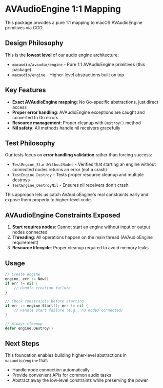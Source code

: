 # AVAudioEngine 1:1 Mapping

This package provides a pure 1:1 mapping to macOS AVAudioEngine primitives via CGO.

## Design Philosophy

This is the **lowest level** of our audio engine architecture:
- `macaudio/avaudio/engine` - Pure 1:1 AVAudioEngine primitives (this package)
- `macaudio/engine` - Higher-level abstractions built on top

## Key Features

- **Exact AVAudioEngine mapping**: No Go-specific abstractions, just direct access
- **Proper error handling**: AVAudioEngine exceptions are caught and converted to Go errors
- **Resource management**: Proper cleanup with `Destroy()` method
- **Nil safety**: All methods handle nil receivers gracefully

## Test Philosophy

Our tests focus on **error handling validation** rather than forcing success:

- `TestEngine_StartWithoutNodes` - Verifies that starting an engine without connected nodes returns an error (not a crash)
- `TestEngine_Destroy` - Tests proper resource cleanup and multiple destroys
- `TestEngine_DestroyNil` - Ensures nil receivers don't crash

This approach lets us catch AVAudioEngine's real constraints early and expose them properly to higher-level code.

## AVAudioEngine Constraints Exposed

1. **Start requires nodes**: Cannot start an engine without input or output nodes connected
2. **Threading**: All operations happen on the main thread (AVAudioEngine requirement)
3. **Resource lifecycle**: Proper cleanup required to avoid memory leaks

## Usage

```go
// Create engine
engine, err := New()
if err != nil {
    // Handle creation failure
}

// Check constraints before starting
if err := engine.Start(); err != nil {
    // Handle start failure (e.g., no nodes connected)
}

// Always cleanup
defer engine.Destroy()
```

## Next Steps

This foundation enables building higher-level abstractions in `macaudio/engine` that:
- Handle node connection automatically
- Provide convenient APIs for common audio tasks
- Abstract away the low-level constraints while preserving the power
